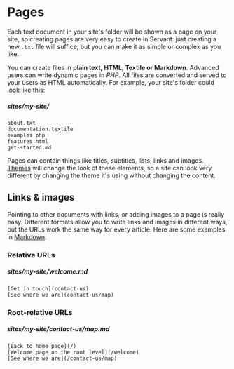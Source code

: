 
# Pages

Each text document in your site's folder will be shown as a page on your site, so creating pages are very easy to create in Servant: just creating a new `.txt` file will suffice, but you can make it as simple or complex as you like.

You can create files in **plain text, HTML, Textile or Markdown**. Advanced users can write dynamic pages in *PHP*. All files are converted and served to your users as HTML automatically. For example, your site's folder could look like this:

##### sites/my-site/
	about.txt
	documentation.textile
	examples.php
	features.html
	get-started.md

Pages can contain things like titles, subtitles, lists, links and images. [Themes](templates-and-themes) will change the look of these elements, so a site can look very different by changing the theme it's using without changing the content.



## Links & images

Pointing to other documents with links, or adding images to a page is really easy. Different formats allow you to write links and images in different ways, but the URLs work the same way for every article. Here are some examples in [Markdown](text-and-markdown).

### Relative URLs

##### sites/my-site/welcome.md
	[Get in touch](contact-us)
	[See where we are](contact-us/map)

### Root-relative URLs

##### sites/my-site/contact-us/map.md
	[Back to home page](/)
	[Welcome page on the root level](/welcome)
	[See where we are](/contact-us/map)

